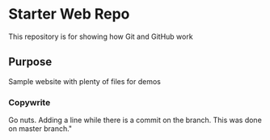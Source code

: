 # Starter Web Repo

This repository is for showing how Git and GitHub work

## Purpose

Sample website with plenty of files for demos

### Copywrite
Go nuts.
Adding a line while there is a commit on the branch. This was done on master branch."
